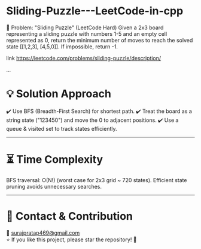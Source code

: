 # Sliding-Puzzle---LeetCode-in-cpp
📌 Problem: "Sliding Puzzle" (LeetCode Hard) Given a 2x3 board representing a sliding puzzle with numbers 1-5 and an empty cell represented as 0, return the minimum number of moves to reach the solved state [[1,2,3], [4,5,0]]. If impossible, return -1.

link https://leetcode.com/problems/sliding-puzzle/description/

...

# 💡 Solution Approach

✔️ Use BFS (Breadth-First Search) for shortest path.
✔️ Treat the board as a string state ("123450") and move the 0 to adjacent positions.
✔️ Use a queue & visited set to track states efficiently.

---

# ⏳ Time Complexity

BFS traversal: O(N!) (worst case for 2x3 grid ~ 720 states).
Efficient state pruning avoids unnecessary searches.

---

# 📧 Contact & Contribution

📩 surajpratap469@gmail.com
<br>
⭐ If you like this project, please star the repository! 🚀
